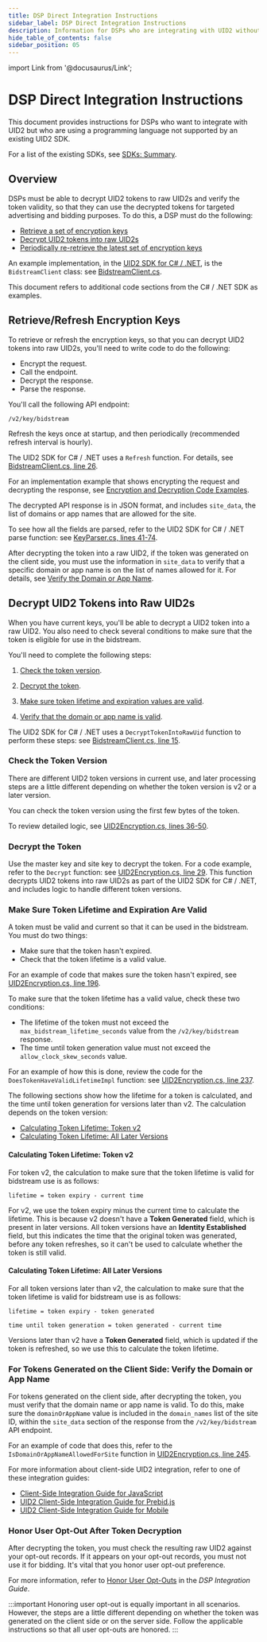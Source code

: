 ```yaml
---
title: DSP Direct Integration Instructions
sidebar_label: DSP Direct Integration Instructions
description: Information for DSPs who are integrating with UID2 without using SDKs.
hide_table_of_contents: false
sidebar_position: 05
---
```


import Link from '@docusaurus/Link';

# DSP Direct Integration Instructions

This document provides instructions for DSPs who want to integrate with UID2 but who are using a programming language not supported by an existing UID2 SDK.

For a list of the existing SDKs, see [SDKs: Summary](../sdks/summary-sdks.md).

## Overview

DSPs must be able to decrypt UID2 tokens to raw UID2s and verify the token validity, so that they can use the decrypted tokens for targeted advertising and bidding purposes. To do this, a DSP must do the following:

- [Retrieve a set of encryption keys](#retrieverefresh-encryption-keys)
- [Decrypt UID2 tokens into raw UID2s](#decrypt-uid2-tokens-into-raw-uid2s)
- [Periodically re-retrieve the latest set of encryption keys](#retrieverefresh-encryption-keys)

An example implementation, in the [UID2 SDK for C#&nbsp;/&nbsp;.NET](https://github.com/IABTechLab/uid2-client-net), is the `BidstreamClient` class: see [BidstreamClient.cs](https://github.com/IABTechLab/uid2-client-net/blob/6ac53b106301e431a4aada3cbfbb93f8164ff7be/src/UID2.Client/BidstreamClient.cs).

This document refers to additional code sections from the C#&nbsp;/&nbsp;.NET SDK as examples.

## Retrieve/Refresh Encryption Keys

To retrieve or refresh the encryption keys, so that you can decrypt UID2 tokens into raw UID2s, you'll need to write code to do the following:

- Encrypt the request.
- Call the endpoint.
- Decrypt the response.
- Parse the response.

You'll call the following API endpoint:

```
/v2/key/bidstream
```

Refresh the keys once at startup, and then periodically (recommended refresh interval is hourly).

The UID2 SDK for C# / .NET uses a `Refresh` function. For details, see [BidstreamClient.cs, line 26](https://github.com/IABTechLab/uid2-client-net/blob/6ac53b106301e431a4aada3cbfbb93f8164ff7be/src/UID2.Client/BidstreamClient.cs#L26).

For an implementation example that shows encrypting the request and decrypting the response, see [Encryption and Decryption Code Examples](../getting-started/gs-encryption-decryption.md#encryption-and-decryption-code-examples).

The decrypted API response is in JSON format, and includes `site_data`, the list of domains or app names that are allowed for the site.

To see how all the fields are parsed, refer to the UID2 SDK for C#&nbsp;/&nbsp;.NET parse function: see [KeyParser.cs, lines 41-74](https://github.com/IABTechLab/uid2-client-net/blob/6ac53b106301e431a4aada3cbfbb93f8164ff7be/src/UID2.Client/KeyParser.cs#L41-L74).

After decrypting the token into a raw UID2, if the token was generated on the client side, you must use the information in `site_data` to verify that a specific domain or app name is on the list of names allowed for it. For details, see [Verify the Domain or App Name](#verify-the-domain-or-app-name).

## Decrypt UID2 Tokens into Raw UID2s

When you have current keys, you'll be able to decrypt a UID2 token into a raw UID2. You also need to check several conditions to make sure that the token is eligible for use in the bidstream.

You'll need to complete the following steps:

1. [Check the token version](#check-the-token-version).

1. [Decrypt the token](#decrypt-the-token).

1. [Make sure token lifetime and expiration values are valid](#make-sure-token-lifetime-and-expiration-are-valid).

1. [Verify that the domain or app name is valid](#verify-the-domain-or-app-name).

The UID2 SDK for C# / .NET uses a `DecryptTokenIntoRawUid` function to perform these steps: see [BidstreamClient.cs, line 15](https://github.com/IABTechLab/uid2-client-net/blob/6ac53b106301e431a4aada3cbfbb93f8164ff7be/src/UID2.Client/BidstreamClient.cs#L15).

### Check the Token Version

There are different UID2 token versions in current use, and later processing steps are a little different depending on whether the token version is v2 or a later version.

You can check the token version using the first few bytes of the token.

To review detailed logic, see [UID2Encryption.cs, lines 36-50](https://github.com/IABTechLab/uid2-client-net/blob/6ac53b106301e431a4aada3cbfbb93f8164ff7be/src/UID2.Client/UID2Encryption.cs#L36-L50).

### Decrypt the Token

Use the master key and site key to decrypt the token. For a code example, refer to the `Decrypt` function: see [UID2Encryption.cs, line 29](https://github.com/IABTechLab/uid2-client-net/blob/6ac53b106301e431a4aada3cbfbb93f8164ff7be/src/UID2.Client/UID2Encryption.cs#L29). This function decrypts UID2 tokens into raw UID2s as part of the UID2 SDK for C# / .NET, and includes logic to handle different token versions.

<!--
### For Tokens Generated on the Client Side: Honor Opt-Out Status

For tokens generated on the client side, there is an additional step with regard to opt-out. After decrypting the token, you must check for opt-out information indicating that the token does not contain a targetable UID2. If the user has opted out, you must not use the token for bidding.

For an example of how to do this check, review the code for the `DecryptV3` function: see [UID2Encryption.cs, line 201](https://github.com/IABTechLab/uid2-client-net/blob/6ac53b106301e431a4aada3cbfbb93f8164ff7be/src/UID2.Client/UID2Encryption.cs#L201).

:::note
This step, which is only for tokens generated on the client side, is additional to checking the token against your opt-out records, which is required in all instances. For details, see [Honor User Opt-Out After Token Decryption](#honor-user-opt-out-after-token-decryption).
:::

For more information about client-side UID2 integration, refer to one of these integration guides:

- [Client-Side Integration Guide for JavaScript](publisher-client-side.md)
- [UID2 Client-Side Integration Guide for Prebid.js](integration-prebid-client-side.md)
- [UID2 Client-Side Integration Guide for Mobile](integration-mobile-client-side.md)
-->

### Make Sure Token Lifetime and Expiration Are Valid

A token must be valid and current so that it can be used in the bidstream. You must do two things:

- Make sure that the token hasn't expired.
- Check that the token lifetime is a valid value.

For an example of code that makes sure the token hasn't expired, see [UID2Encryption.cs, line 196](https://github.com/IABTechLab/uid2-client-net/blob/6ac53b106301e431a4aada3cbfbb93f8164ff7be/src/UID2.Client/UID2Encryption.cs#L196).

To make sure that the token lifetime has a valid value, check these two conditions:

- The lifetime of the token must not exceed the `max_bidstream_lifetime_seconds` value from the `/v2/key/bidstream` response.
- The time until token generation value must not exceed the `allow_clock_skew_seconds` value.

 For an example of how this is done, review the code for the `DoesTokenHaveValidLifetimeImpl` function: see [UID2Encryption.cs, line 237](https://github.com/IABTechLab/uid2-client-net/blob/6ac53b106301e431a4aada3cbfbb93f8164ff7be/src/UID2.Client/UID2Encryption.cs#L237).

The following sections show how the lifetime for a token is calculated, and the time until token generation for versions later than v2. The calculation depends on the token version:

- [Calculating Token Lifetime: Token v2](#calculating-token-lifetime-token-v2)
- [Calculating Token Lifetime: All Later Versions](#calculating-token-lifetime-all-later-versions)

#### Calculating Token Lifetime: Token v2

For token v2, the calculation to make sure that the token lifetime is valid for bidstream use is as follows:

```
lifetime = token expiry - current time
```

For v2, we use the token expiry minus the current time to calculate the lifetime. This is because v2 doesn't have a **Token Generated** field, which is present in later versions. All token versions have an **Identity Established** field, but this indicates the time that the original token was generated, before any token refreshes, so it can't be used to calculate whether the token is still valid.

#### Calculating Token Lifetime: All Later Versions

For all token versions later than v2, the calculation to make sure that the token lifetime is valid for bidstream use is as follows:

```
lifetime = token expiry - token generated

time until token generation = token generated - current time
```

Versions later than v2 have a **Token Generated** field, which is updated if the token is refreshed, so we use this to calculate the token lifetime.

### For Tokens Generated on the Client Side: Verify the Domain or App Name

For tokens generated on the client side, after decrypting the token, you must verify that the domain name or app name is valid. To do this, make sure the `domainOrAppName` value is included in the `domain_names` list of the site ID, within the `site_data` section of the response from the `/v2/key/bidstream` API endpoint.

For an example of code that does this, refer to the `IsDomainOrAppNameAllowedForSite` function in [UID2Encryption.cs, line 245](https://github.com/IABTechLab/uid2-client-net/blob/6ac53b106301e431a4aada3cbfbb93f8164ff7be/src/UID2.Client/UID2Encryption.cs#L245).

For more information about client-side UID2 integration, refer to one of these integration guides:

- [Client-Side Integration Guide for JavaScript](publisher-client-side.md)
- [UID2 Client-Side Integration Guide for Prebid.js](integration-prebid-client-side.md)
- [UID2 Client-Side Integration Guide for Mobile](integration-mobile-client-side.md)

### Honor User Opt-Out After Token Decryption

After decrypting the token, you must check the resulting raw UID2 against your opt-out records. If it appears on your opt-out records, you must not use it for bidding. It's vital that you honor user opt-out preference.

For more information, refer to [Honor User Opt-Outs](dsp-guide.md#honor-user-opt-outs) in the *DSP Integration Guide*.

:::important
Honoring user opt-out is equally important in all scenarios. However, the steps are a little different depending on whether the token was generated on the client side or on the server side. Follow the applicable instructions so that all user opt-outs are honored.
:::
